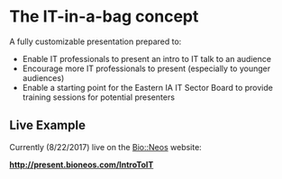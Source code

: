 # The IT-in-a-bag concept

A fully customizable presentation prepared to:

* Enable IT professionals to present an intro to IT talk to an audience
* Encourage more IT professionals to present (especially to younger audiences)
* Enable a starting point for the Eastern IA IT Sector Board to provide training sessions for potential presenters

## Live Example

Currently (8/22/2017) live on the [Bio::Neos](https://bioneos.com) website:

**<http://present.bioneos.com/IntroToIT>**
